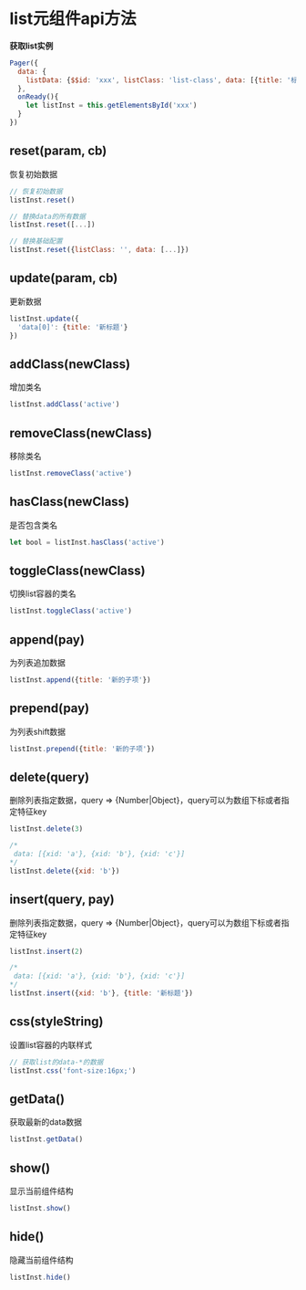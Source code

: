 
# list元组件api方法

__获取list实例__  

```js
Pager({
  data: {
    listData: {$$id: 'xxx', listClass: 'list-class', data: [{title: '标题'}, {title: '标题-1'}]}
  },
  onReady(){
    let listInst = this.getElementsById('xxx')
  }
})
```

## reset(param, cb)

恢复初始数据

```js
// 恢复初始数据
listInst.reset()

// 替换data的所有数据
listInst.reset([...])

// 替换基础配置
listInst.reset({listClass: '', data: [...]})
```

## update(param, cb)

更新数据

```js
listInst.update({
  'data[0]': {title: '新标题'}
})
```

## addClass(newClass)

增加类名

```js
listInst.addClass('active')
```

## removeClass(newClass)

移除类名

```js
listInst.removeClass('active')
```

## hasClass(newClass)

是否包含类名

```js
let bool = listInst.hasClass('active')
```

## toggleClass(newClass)

切换list容器的类名

```js
listInst.toggleClass('active')
```

## append(pay)

为列表追加数据

```js
listInst.append({title: '新的子项'})
```

## prepend(pay)

为列表shift数据

```js
listInst.prepend({title: '新的子项'})
```

## delete(query)

删除列表指定数据，query => {Number|Object}，query可以为数组下标或者指定特征key

```js
listInst.delete(3)

/*
 data: [{xid: 'a'}, {xid: 'b'}, {xid: 'c'}]
*/
listInst.delete({xid: 'b'})
```

## insert(query, pay)

删除列表指定数据，query => {Number|Object}，query可以为数组下标或者指定特征key

```js
listInst.insert(2)

/*
 data: [{xid: 'a'}, {xid: 'b'}, {xid: 'c'}]
*/
listInst.insert({xid: 'b'}, {title: '新标题'})
```

## css(styleString)

设置list容器的内联样式

```js
// 获取list的data-*的数据
listInst.css('font-size:16px;')
```

## getData()

获取最新的data数据

```js
listInst.getData()
```

## show()

显示当前组件结构

```js
listInst.show()
```

## hide()

隐藏当前组件结构

```js
listInst.hide()
```
